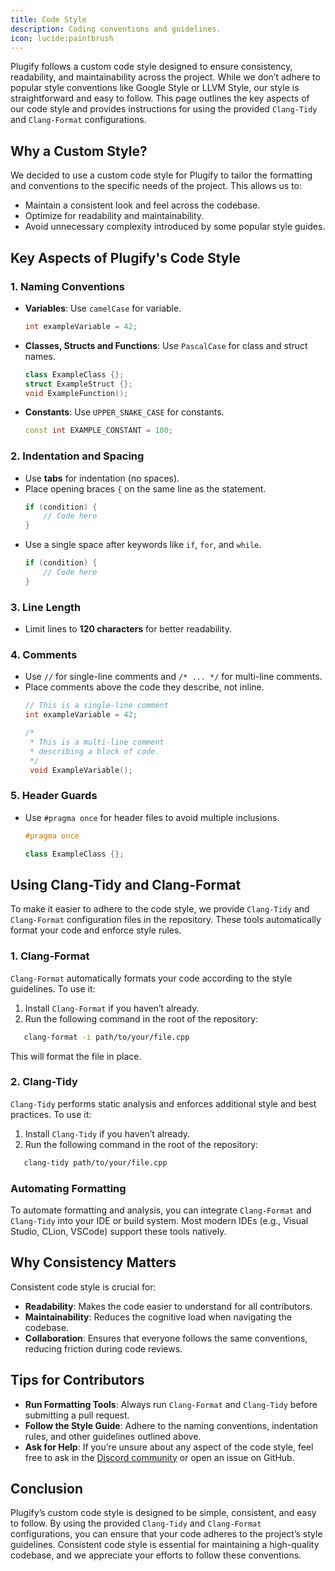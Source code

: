 ```yaml
---
title: Code Style
description: Coding conventions and guidelines.
icon: lucide:paintbrush
---
```


Plugify follows a custom code style designed to ensure consistency, readability, and maintainability across the project. While we don’t adhere to popular style conventions like Google Style or LLVM Style, our style is straightforward and easy to follow. This page outlines the key aspects of our code style and provides instructions for using the provided `Clang-Tidy` and `Clang-Format` configurations.

## **Why a Custom Style?**

We decided to use a custom code style for Plugify to tailor the formatting and conventions to the specific needs of the project. This allows us to:
- Maintain a consistent look and feel across the codebase.
- Optimize for readability and maintainability.
- Avoid unnecessary complexity introduced by some popular style guides.

## **Key Aspects of Plugify's Code Style**

### **1. Naming Conventions**
- **Variables**: Use `camelCase` for variable.
  ```cpp
  int exampleVariable = 42;
  ```
- **Classes, Structs and Functions**: Use `PascalCase` for class and struct names.
  ```cpp
  class ExampleClass {};
  struct ExampleStruct {};
  void ExampleFunction();
  ```
- **Constants**: Use `UPPER_SNAKE_CASE` for constants.
  ```cpp
  const int EXAMPLE_CONSTANT = 100;
  ```

### **2. Indentation and Spacing**
- Use **tabs** for indentation (no spaces).
- Place opening braces `{` on the same line as the statement.
  ```cpp
  if (condition) {
      // Code here
  }
  ```
- Use a single space after keywords like `if`, `for`, and `while`.
  ```cpp
  if (condition) {
      // Code here
  }
  ```

### **3. Line Length**
- Limit lines to **120 characters** for better readability.

### **4. Comments**
- Use `//` for single-line comments and `/* ... */` for multi-line comments.
- Place comments above the code they describe, not inline.
  ```cpp
  // This is a single-line comment
  int exampleVariable = 42;

  /*
   * This is a multi-line comment
   * describing a block of code.
   */
   void ExampleVariable();
  ```

### **5. Header Guards**
- Use `#pragma once` for header files to avoid multiple inclusions.
  ```cpp
  #pragma once

  class ExampleClass {};
  ```

## **Using Clang-Tidy and Clang-Format**

To make it easier to adhere to the code style, we provide `Clang-Tidy` and `Clang-Format` configuration files in the repository. These tools automatically format your code and enforce style rules.

### **1. Clang-Format**
`Clang-Format` automatically formats your code according to the style guidelines. To use it:
1. Install `Clang-Format` if you haven’t already.
2. Run the following command in the root of the repository:
```bash
   clang-format -i path/to/your/file.cpp
```
   This will format the file in place.

### **2. Clang-Tidy**
`Clang-Tidy` performs static analysis and enforces additional style and best practices. To use it:
1. Install `Clang-Tidy` if you haven’t already.
2. Run the following command in the root of the repository:
```bash
   clang-tidy path/to/your/file.cpp
```

### **Automating Formatting**
To automate formatting and analysis, you can integrate `Clang-Format` and `Clang-Tidy` into your IDE or build system. Most modern IDEs (e.g., Visual Studio, CLion, VSCode) support these tools natively.

## **Why Consistency Matters**

Consistent code style is crucial for:
- **Readability**: Makes the code easier to understand for all contributors.
- **Maintainability**: Reduces the cognitive load when navigating the codebase.
- **Collaboration**: Ensures that everyone follows the same conventions, reducing friction during code reviews.

## **Tips for Contributors**
- **Run Formatting Tools**: Always run `Clang-Format` and `Clang-Tidy` before submitting a pull request.
- **Follow the Style Guide**: Adhere to the naming conventions, indentation rules, and other guidelines outlined above.
- **Ask for Help**: If you’re unsure about any aspect of the code style, feel free to ask in the [Discord community](https://discord.gg/rX9TMmpang) or open an issue on GitHub.

## **Conclusion**

Plugify’s custom code style is designed to be simple, consistent, and easy to follow. By using the provided `Clang-Tidy` and `Clang-Format` configurations, you can ensure that your code adheres to the project’s style guidelines. Consistent code style is essential for maintaining a high-quality codebase, and we appreciate your efforts to follow these conventions.
